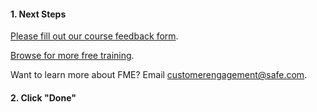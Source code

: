 <head><base target="_blank"> </head>

#### 1. Next Steps

[Please fill out our course feedback form](http://fme.ly/7p2).

[Browse for more free training](http://fme.ly/rd5).

Want to learn more about FME? Email <a href="mailto:customerengagement@safe.com">customerengagement@safe.com</a>.

#### 2. Click "Done"
